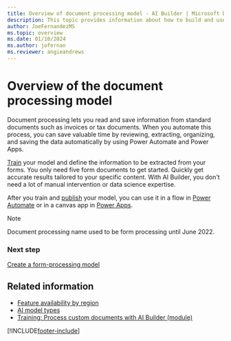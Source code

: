 ```yaml
---
title: Overview of document processing model - AI Builder | Microsoft Docs
description: This topic provides information about how to build and use document processing models in AI Builder.
author: JoeFernandezMS
ms.topic: overview
ms.date: 01/10/2024
ms.author: jofernan
ms.reviewer: angieandrews
---
```


# Overview of the document processing model

Document processing lets you read and save information from standard documents such as invoices or tax documents. When you automate this process, you can save valuable time by reviewing, extracting, organizing, and saving the data automatically by using Power Automate and Power Apps.

[Train](train-model.md) your model and define the information to be extracted from your forms. You only need five form documents to get started. Quickly get accurate results tailored to your specific content. With AI Builder, you don't need a lot of manual intervention or data science expertise.

After you train and [publish](publish-model.md) your model, you can use it in a flow in [Power Automate](form-processing-model-in-flow.md) or in a canvas app in [Power Apps](form-processor-component-in-powerapps.md).

 > [!NOTE]
 > Document processing name used to be form processing until June 2022.

### Next step

[Create a form-processing model](create-form-processing-model.md)

## Related information

- [Feature availability by region](availability-region.md)  
- [AI model types](model-types.md)
- [Training: Process custom documents with AI Builder (module)](/training/modules/get-started-with-form-processing/)

[!INCLUDE[footer-include](includes/footer-banner.md)]
